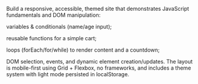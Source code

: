 Build a responsive, accessible, themed site that demonstrates JavaScript fundamentals and DOM manipulation:

variables & conditionals (name/age input);

reusable functions for a simple cart;

loops (forEach/for/while) to render content and a countdown;

DOM selection, events, and dynamic element creation/updates.
The layout is mobile-first using Grid + Flexbox, no frameworks, and includes a theme system with light mode persisted in localStorage.

